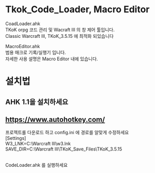 # Tkok_Code_Loader, Macro Editor

CoadLoader.ahk   
TKoK orpg 코드 관리 및 Wacraft III 의 창 제어 툴입니다. <br>
Classic Warcraft III, TKoK_3.5.15 에 최적화 되있습니다

MacroEditor.ahk  
범용 매크로 기록/실행기 입니다. <br>
자세한 사용 설명은 Macro Editor 내에 있습니다.

# 설치법 #
AHK 1.1을 설치하세요
---------------------------
https://www.autohotkey.com/
---------------------------

프로젝트롤 다운로드 하고 config.ini 에 경로를 알맞게 수정하세요<br>
[Settings]<br>
W3_LNK=C:\Warcraft III\w3.lnk <br>
SAVE_DIR=C:\Warcraft III\TKoK_Save_Files\TKoK_3.5.15 <br><br>

CodeLoader.ahk 를 실행하세요
